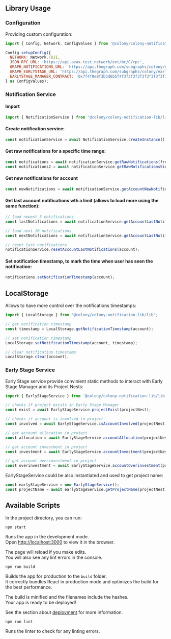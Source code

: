 ## Library Usage

### Configuration

Providing custom configuration:
```javascript
import { Config, Network, ConfigValues } from '@colony/colony-notification-lib/lib';

Config.setupConfig({
  NETWORK: Network.FUJI,
  JSON_RPC_URL: 'https://api.avax-test.network/ext/bc/C/rpc',
  GRAPH_NOTIFICATIONS_URL: 'https://api.thegraph.com/subgraphs/colony/notifications',
  GRAPH_EARLYSTAGE_URL: 'https://api.thegraph.com/subgraphs/colony/earlystage',
  EARLYSTAGE_MANAGER_CONTRACT: '0x7f4f8e8f3b3d6b5f4f3f3f3f3f3f3f3f3f3f3f3f',
} as ConfigValues);
```

### Notification Service

#### Import
```javascript
import { NotificationService } from '@colony/colony-notification-lib/lib';
```

#### Create notification service:
```javascript
const notificationService = await NotificationService.createInstance();
```

#### Get raw notifications for a specific time range:
```javascript
const notifications = await notificationService.getRawNotifications(fromTimestamp, toTimestamp);
const notifications2 = await notificationService.getRawNotificationsSince(fromTimestamp);
```

#### Get new notifications for account
```javascript
const newNotifications = await notificationService.getAccountNewNotifications(account);
```

#### Get last account notifications wth a limit (allows to load more using the same function):
```javascript
// load newest 5 notifications
const lastNotifications = await notificationService.getAccountLastNotifications(account, 5);

// load next 10 notifications
const nextNotifications = await notificationService.getAccountLastNotifications(account, 10);

// reset last notifications
notificationService.resetAccountLastNotifications(account);
```

#### Set notification timestamp, to mark the time when user has seen the notification:
```javascript
notifications.setNotificationTimestamp(account);
```

## LocalStorage

Allows to have more control over the notifications timestamps:
```javascript
import { LocalStorage } from '@colony/colony-notification-lib/lib';

// get notification timestamp
const timestamp = LocalStorage.getNotificationTimestamp(account);

// set notification timestamp
LocalStorage.setNotificationTimestamp(account, timestamp);

// clear notification timestamp
LocalStorage.clear(account);
```

### Early Stage Service

Early Stage service provide convinient static methods to interact with Early Stage Manager and its Project Nests:
```javascript
import { EarlyStageService } from '@colony/colony-notification-lib/lib';

// checks if project exists in Early Stage Manager
const exist = await EarlyStageService.projectExist(projectNest);

// checks if account is involved in project
const involved = await EarlyStageService.isAccountInvolved(projectNest, account);

// get account allocation in project
const allocation = await EarlyStageService.accountAllocation(projectNest, account);

// get account investment in project
const investment = await EarlyStageService.accountInvestment(projectNest, account);

// get account overinvestment in project
const overinvestment = await EarlyStageService.accountOverinvestment(projectNest, account);
```

EarlyStageService could be also instantiated and used to get project name:
```javascript
const earlyStageService = new EarlyStageService();
const projectName = await earlyStageService.getProjectName(projectNest);
```

## Available Scripts

In the project directory, you can run:
```
npm start
```

Runs the app in the development mode.\
Open [http://localhost:3000](http://localhost:3000) to view it in the browser.

The page will reload if you make edits.\
You will also see any lint errors in the console.
```
npm run build

```

Builds the app for production to the `build` folder.\
It correctly bundles React in production mode and optimizes the build for the best performance.

The build is minified and the filenames include the hashes.\
Your app is ready to be deployed!

See the section about [deployment](https://facebook.github.io/create-react-app/docs/deployment) for more information.
```
npm run lint
```

Runs the linter to check for any linting errors.

